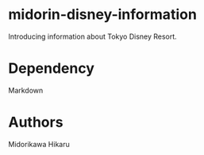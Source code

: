 # midorin-disney-information
Introducing information about Tokyo Disney Resort.

# Dependency
Markdown

# Authors
Midorikawa Hikaru
